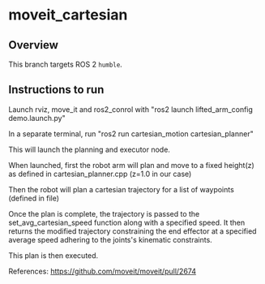 # moveit_cartesian

## Overview

This branch targets ROS 2 `humble`.

## Instructions to run

Launch rviz, move_it and ros2_conrol with "ros2 launch lifted_arm_config demo.launch.py"

In a separate terminal, run "ros2 run cartesian_motion cartesian_planner"

This will launch the planning and executor node.

When launched, first the robot arm will plan and move to a fixed height(z) as defined in cartesian_planner.cpp (z=1.0 in our case)

Then the robot will plan a cartesian trajectory for a list of waypoints (defined in file)

Once the plan is complete, the trajectory is passed to the set_avg_cartesian_speed function along with a specified speed.
It then returns the modified trajectory constraining the end effector at a specified average speed adhering to the joints's kinematic constraints.

This plan is then executed.


References: https://github.com/moveit/moveit/pull/2674
